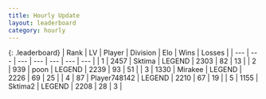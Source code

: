 ```yaml
---
title: Hourly Update
layout: leaderboard
category: hourly
---
```


{: .leaderboard}
| Rank | LV | Player | Division | Elo | Wins | Losses |
| --- | --- | --- | --- | --- | --- | --- |
| <span data-change="0">1</span> | 2457 | <span title="ID: 353063">Sktima</span> | LEGEND | <span data-change="0">2303</span> | <span data-change="0">82</span> | <span data-change="0">13</span> |
| <span data-change="0">2</span> | 939 | <span title="ID: 540690">poon</span> | LEGEND | <span data-change="0">2239</span> | <span data-change="0">93</span> | <span data-change="0">51</span> |
| <span data-change="0">3</span> | 1330 | <span title="ID: 416373">Mirakee</span> | LEGEND | <span data-change="0">2226</span> | <span data-change="0">69</span> | <span data-change="0">25</span> |
| <span data-change="0">4</span> | 87 | <span title="ID: 748142">Player748142</span> | LEGEND | <span data-change="0">2210</span> | <span data-change="0">67</span> | <span data-change="0">19</span> |
| <span data-change="0">5</span> | 1155 | <span title="ID: 402846">Sktima2</span> | LEGEND | <span data-change="0">2208</span> | <span data-change="0">28</span> | <span data-change="0">3</span> |
